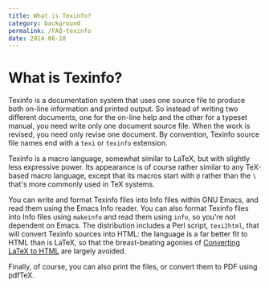 ```yaml
---
title: What is Texinfo?
category: background
permalink: /FAQ-texinfo
date: 2014-06-10
---
```


# What is Texinfo?

Texinfo is a documentation system that uses one source file to produce
both on-line information and printed output.  So instead of writing
two different documents, one for the on-line help and the other for a
typeset manual, you need write only one document source file.  When
the work is revised, you need only revise one document.  By
convention, Texinfo source file names end with a `texi` or
`texinfo` extension.

Texinfo is a macro language, somewhat similar to LaTeX, but with
slightly less expressive power.  Its appearance is of course rather
similar to any TeX-based macro language, except that its macros
start with `@` rather than the `\` that's more commonly used in
TeX systems.

You can write and format Texinfo files into Info files within GNU
Emacs, and read them using the Emacs Info
reader.  You can also format Texinfo files into Info files using
`makeinfo` and read them using `info`, so you're not
dependent on Emacs.  The distribution includes a
Perl script, `texi2html`, that will convert
Texinfo sources into HTML: the language is a far better fit to
HTML than is LaTeX, so that the breast-beating agonies of
[Converting LaTeX to HTML](FAQ-LaTeX2HTML) are largely
avoided.

Finally, of course, you can also print the files, or convert them to
PDF using pdfTeX.

